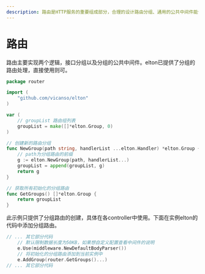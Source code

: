 ```yaml
---
description: 路由是HTTP服务的重要组成部分，合理的设计路由分组、通用的公共中间件能让项目更清晰简洁
---
```


# 路由

路由主要实现两个逻辑，接口分组以及分组的公共中间件。elton已提供了分组的路由处理，直接使用则可。

```go
package router

import (
	"github.com/vicanso/elton"
)

var (
	// groupList 路由组列表
	groupList = make([]*elton.Group, 0)
)

// 创建新的路由分组
func NewGroup(path string, handlerList ...elton.Handler) *elton.Group {
	// path为分组路由的前缀
	g := elton.NewGroup(path, handlerList...)
	groupList = append(groupList, g)
	return g
}

// 获取所有初始化的分组路由 
func GetGroups() []*elton.Group {
	return groupList
}
```

此示例只提供了分组路由的创建，具体在各controller中使用。下面在实例elton的代码中添加分组路由。

```go
// ... 其它部分代码
	// 默认限制数据长度为50KB，如果想自定义配置查看中间件的说明
	e.Use(middleware.NewDefaultBodyParser())
	// 将初始化的分组路由添加到当前实例中
	e.AddGroup(router.GetGroups()...)
// ... 其它部分代码
```